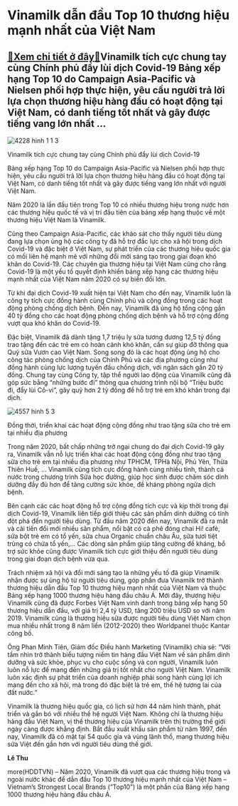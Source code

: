Vinamilk dẫn đầu Top 10 thương hiệu mạnh nhất của Việt Nam
==========================================================

[:gift:Xem chi tiết ở đây:gift:](https://hddtvn.com/vinamilk-dan-dau-top-10-thuong-hieu-manh-nhat-cua-viet-nam/)Vinamilk tích cực chung tay cùng Chính phủ đẩy lùi dịch Covid-19 Bảng xếp hạng Top 10 do Campaign Asia-Pacific và Nielsen phối hợp thực hiện, yêu cầu người trả lời lựa chọn thương hiệu hàng đầu có hoạt động tại Việt Nam, có danh tiếng tốt nhất và gây được tiếng vang lớn nhất …
-------------------------------------------------------------------------------------------------------------------------------------------------------------------------------------------------------------------------------------------------------------------------------------





![4228 hinh 1 1 3](https://hddtvn.com/wp-content/uploads/2021/01/4228_Hinh_1_1_3.jpg "undefined")


Vinamilk tích cực chung tay cùng Chính phủ đẩy lùi dịch Covid-19



Bảng xếp hạng Top 10 do Campaign Asia-Pacific và Nielsen phối hợp thực hiện, yêu cầu người trả lời lựa chọn thương hiệu hàng đầu có hoạt động tại Việt Nam, có danh tiếng tốt nhất và gây được tiếng vang lớn nhất với người Việt Nam.


Năm 2020 là lần đầu tiên trong Top 10 có nhiều thương hiệu trong nước hơn các thương hiệu quốc tế và vị trí đầu tiên của bảng xếp hạng thuộc về một thương hiệu Việt Nam là Vinamilk.


Cũng theo Campaign Asia-Pacific, các khảo sát cho thấy người tiêu dùng đang lựa chọn ủng hộ các công ty đã hỗ trợ đắc lực cho xã hội trong dịch Covid-19 và đặc biệt ở Việt Nam, sự phát triển của các thương hiệu quốc gia có mối liên hệ mạnh mẽ với những đổi mới sáng tạo trong giai đoạn khó khăn do Covid-19. Các chuyên gia thương hiệu tại Việt Nam cũng cho rằng Covid-19 là một yếu tố quyết định khiến bảng xếp hạng các thương hiệu mạnh nhất của Việt Nam năm 2020 có sự biến đổi lớn.


Từ khi đại dịch Covid-19 xuất hiện tại Việt Nam cho đến nay, Vinamilk luôn là công ty tích cực đồng hành cùng Chính phủ và cộng đồng trong các hoạt động phòng chống dịch bệnh. Đến nay, Vinamilk đã ủng hộ tổng cộng gần 40 tỷ đồng cho các hoạt động phòng chống dịch bệnh và hỗ trợ cộng đồng vượt qua khó khăn do Covid-19.


Đặc biệt, Vinamilk đã dành tặng 1,7 triệu ly sữa tương đương 12,5 tỷ đồng trao tặng đến các trẻ em có hoàn cảnh khó khăn, cần sự giúp đỡ thông qua Quỹ sữa Vươn cao Việt Nam. Song song đó là các hoạt động ủng hộ cho công tác phòng chống dịch của Chính Phủ và các địa phương cũng như đồng hành cùng lực lượng tuyến đầu chống dịch, với ngân sách gần 20 tỷ đồng. Chung tay cùng Công ty, tập thể người lao động của Vinamilk cũng đã góp sức bằng “những bước đi” thông qua chương trình nội bộ “Triệu bước đi, đẩy lùi Cô-vi”, gây quỹ hơn 2 tỷ đồng để hỗ trợ trẻ em khó khăn trong đại dịch.





![4557 hinh 5 3](https://hddtvn.com/wp-content/uploads/2021/01/4557_Hinh_5_3.jpg "undefined")


Đồng thời, triển khai các hoạt động cộng đồng như trao tặng sữa cho trẻ em tại nhiều địa phương



Trong năm 2020, bất chấp những trở ngại chung do đại dịch Covid-19 gây ra, Vinamilk vẫn nỗ lực triển khai các hoạt động cộng đồng như trao tặng sữa cho trẻ em tại nhiều địa phương như TPHCM, TPHà Nội, Phú Yên, Thừa Thiên Huế, … Vinamilk cũng tích cực đồng hành cùng nhiều tỉnh, thành cả nước trong chương trình Sữa học đường, giúp học sinh được chăm sóc dinh dưỡng đầy đủ hơn để tăng cường sức khỏe, đề kháng phòng ngừa dịch bệnh.


Bên cạnh các các hoạt động hỗ trợ cộng đồng tích cực và kịp thời trong đại dịch Covid-19, Vinamilk liên tiếp giới thiệu các sản phẩm dinh dưỡng có tính đột phá đến người tiêu dùng. Từ đầu năm 2020 đến nay, Vinamilk đã ra mắt và cải tiến đổi mới nhiều sản phẩm, nổi bật có cà phê đóng chai Hi! café, sữa bột trẻ em có tổ yến, sữa chua Organic chuẩn châu Âu, sữa tươi tiệt trùng có chứa tổ yến,… Các dòng sản phẩm giúp tăng cường đề kháng, bổ trợ sức khỏe cũng được Vinamilk tích cực giới thiệu đến người tiêu dùng trong giai đoạn dịch bệnh vừa qua.


Trách nhiệm xã hội và đổi mới sáng tạo là những yếu tố đã giúp Vinamilk nhận được sự ủng hộ từ người tiêu dùng, góp phần đưa Vinamilk trở thành thương hiệu dẫn đầu Top 10 thương hiệu mạnh nhất của Việt Nam và thuộc Bảng xếp hạng 1000 thương hiệu hàng đầu châu Á. Mới đây, thương hiệu Vinamilk cũng đã được Forbes Việt Nam vinh danh trong bảng xếp hạng 50 thương hiệu dẫn đầu, với giá trị 2,4 tỷ USD, tăng 200 triệu USD so với năm 2019. Vinamilk cũng là thương hiệu sữa được người tiêu dùng Việt Nam chọn mua nhiều nhất trong 8 năm liền (2012-2020) theo Worldpanel thuộc Kantar công bố.


Ông Phan Minh Tiên, Giám đốc Điều hành Marketing (Vinamilk) chia sẻ: “Với tầm nhìn trở thành biểu tượng niềm tin hàng đầu Việt Nam về sản phẩm dinh dưỡng và sức khỏe, phục vụ cho cuộc sống và con người, Vinamilk luôn luôn nỗ lực để mang đến những giá trị tốt nhất cho người Việt Nam. Vinamilk luôn xác định sự phát triển của doanh nghiệp phải song hành cùng lợi ích mang đến cho xã hội, mà trong đó đặc biệt là trẻ em, thế hệ tương lai của đất nước.”


Vinamilk là thương hiệu quốc gia, có lịch sử hơn 44 năm hình thành, phát triển và gắn bó với nhiều thế hệ người Việt Nam. Không chỉ là thương hiệu hàng đầu Việt Nam, vị thế thương hiệu của Vinamilk trên thị trường thế giới ngày càng được khẳng định. Bắt đầu xuất khẩu sản phẩm từ năm 1997, đến nay, Vinamilk đã có mặt tại 54 quốc gia và vùng lãnh thổ, mang thương hiệu sữa Việt đến gần hơn với người tiêu dùng thế giới.




**Lê Thu**



more(HDDTVN) – Năm 2020, Vinamilk đã vượt qua các thương hiệu trong và ngoài nước khác để dẫn đầu Top 10 thương hiệu mạnh nhất của Việt Nam – Vietnam’s Strongest Local Brands (“Top10”) là một phần của Bảng xếp hạng 1000 thương hiệu hàng đầu châu Á.

